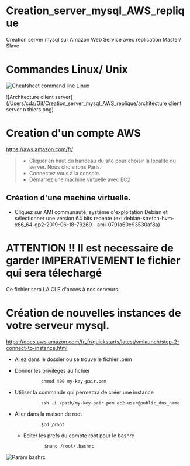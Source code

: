 # Creation_server_mysql_AWS_replique
Creation server mysql sur Amazon Web Service avec replication Master/ Slave

# Commandes Linux/ Unix
![Cheatsheet command line Linux](https://files.fosswire.com/2007/08/fwunixrefshot.png "Cheatsheet command line Linux")

![Architecture client server](/Users/cda/Git/Creation_server_mysql_AWS_replique/architecture client server n thiers.png)


# Creation d'un compte AWS

https://aws.amazon.com/fr/

> - Cliquer en haut du bandeau du site pour choisir la localité du server.
Nous choisirons Paris.
> - Connectez vous à la console.
> - Démarrez une machine virtuelle avec EC2

## Création d'une machine virtuelle.

-  Cliquez sur AMI communauté, système d'exploitation Debian et sélectionner
une version 64 bits recente (ex: debian-stretch-hvm-x86_64-gp2-2019-06-18-79269 - ami-0791a60e93530af8a)

# ATTENTION !! Il est necessaire de garder IMPERATIVEMENT le fichier qui sera télechargé
Ce fichier sera LA CLE d'acces à nos serveurs.

# Création de nouvelles instances de votre serveur mysql.
https://docs.aws.amazon.com/fr_fr/quickstarts/latest/vmlaunch/step-2-connect-to-instance.html

- Allez dans le dossier ou se trouve le fichier .pem
- Donner les priviléges au fichier

                chmod 400 my-key-pair.pem
                
- Utiliser la commande qui permettra de créer une instance

                ssh -i /path/my-key-pair.pem ec2-user@public_dns_name
                
- Aller dans la maison de root
                
                $cd /root
  
  - Editer les prefs du compte root pour le bashrc

                $nano /root/.bashrc
                
  
![Param bashrc](/Users/cda/Git/Creation_server_mysql_AWS_replique/bashrc.png)


                
   
                    



